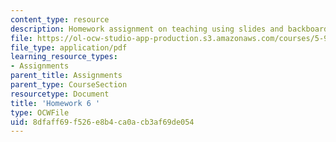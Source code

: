```yaml
---
content_type: resource
description: Homework assignment on teaching using slides and backboards.
file: https://ol-ocw-studio-app-production.s3.amazonaws.com/courses/5-95j-teaching-college-level-science-and-engineering-spring-2009/8dfaff69f526e8b4ca0acb3af69de054_MIT5_95js09_hw06.pdf
file_type: application/pdf
learning_resource_types:
- Assignments
parent_title: Assignments
parent_type: CourseSection
resourcetype: Document
title: 'Homework 6 '
type: OCWFile
uid: 8dfaff69-f526-e8b4-ca0a-cb3af69de054
---
```

